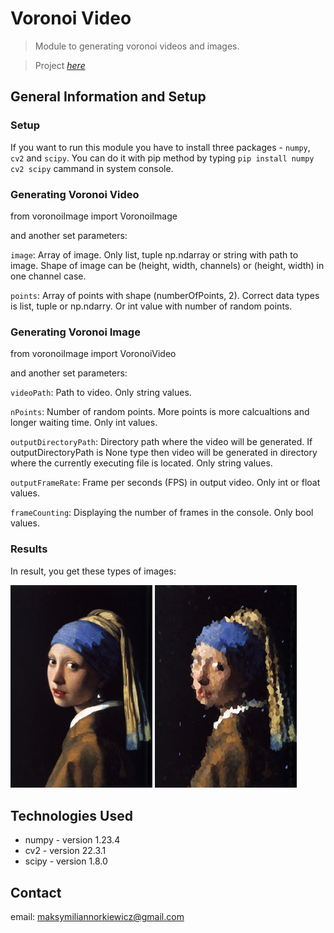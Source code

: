 # Voronoi Video
> Module to generating voronoi videos and images.

> Project [_here_](https://github.com/Skamlo/VoronoiVideo)


## General Information and Setup

### Setup
If you want to run this module you have to install three packages - `numpy`, `cv2` and `scipy`. You can do it with pip method by typing `pip install numpy cv2 scipy` cammand in system console.

### Generating Voronoi Video
from voronoiImage import VoronoiImage

and another set parameters:

`image`: Array of image. Only list, tuple np.ndarray or string with path to image. Shape of image can be (height, width, channels) or (height, width) in one channel case.

`points`: Array of points with shape (numberOfPoints, 2). Correct data types is list, tuple or np.ndarry. Or int value with number of random points.


### Generating Voronoi Image
from voronoiImage import VoronoiVideo

and another set parameters:

`videoPath`: Path to video. Only string values.

`nPoints`: Number of random points. More points is more calcualtions and longer waiting time. Only int values.

`outputDirectoryPath`: Directory path where the video will be generated. If outputDirectoryPath is None type then video will be generated in directory where the currently executing file is located. Only string values.

`outputFrameRate`: Frame per seconds (FPS) in output video. Only int or float values.

`frameCounting`: Displaying the number of frames in the console. Only bool values.


### Results
In result, you get these types of images:

<!-- image source: https://commons.wikimedia.org/wiki/File:Girl_with_a_Pearl_Earring.jpg -->
<p float="left">
  <img src="img/The_Girl_With_The_Pearl_Earring.png" width="45%" />
  <img src="img/The_Girl_With_The_Pearl_Earring_5000nPts.png" width="45%" /> 
</p>


## Technologies Used
- numpy - version 1.23.4
- cv2 - version 22.3.1
- scipy - version 1.8.0


## Contact
email: maksymiliannorkiewicz@gmail.com
